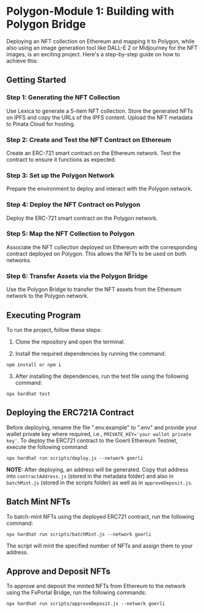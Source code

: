 # Polygon-Module 1: Building with Polygon Bridge

Deploying an NFT collection on Ethereum and mapping it to Polygon, while also using an image generation tool like DALL-E 2 or Midjourney for the NFT images, is an exciting project. Here's a step-by-step guide on how to achieve this:

## Getting Started

### Step 1: Generating the NFT Collection

Use Lexica to generate a 5-item NFT collection. Store the generated NFTs on IPFS and copy the URLs of the IPFS content. Upload the NFT metadata to Pinata Cloud for hosting.

### Step 2: Create and Test the NFT Contract on Ethereum

Create an ERC-721 smart contract on the Ethereum network. Test the contract to ensure it functions as expected.

### Step 3: Set up the Polygon Network

Prepare the environment to deploy and interact with the Polygon network.

### Step 4: Deploy the NFT Contract on Polygon

Deploy the ERC-721 smart contract on the Polygon network.

### Step 5: Map the NFT Collection to Polygon

Associate the NFT collection deployed on Ethereum with the corresponding contract deployed on Polygon. This allows the NFTs to be used on both networks.

### Step 6: Transfer Assets via the Polygon Bridge

Use the Polygon Bridge to transfer the NFT assets from the Ethereum network to the Polygon network.

## Executing Program

To run the project, follow these steps:

1. Clone the repository and open the terminal.

2. Install the required dependencies by running the command:

```shell
npm install or npm i
```

3. After installing the dependencies, run the test file using the following command:

```shell
npx hardhat test
```

## Deploying the ERC721A Contract

Before deploying, rename the file ".env.example" to ".env" and provide your wallet private key where required, i.e., `PRIVATE_KEY='your wallet private key'`. To deploy the ERC721 contract to the Goerli Ethereum Testnet, execute the following command:

```shell
npx hardhat run scripts/deploy.js --network goerli
```

**NOTE:** After deploying, an address will be generated. Copy that address into `contractAddress.js` (stored in the metadata folder) and also in `batchMint.js` (stored in the scripts folder) as well as in `approveDeposit.js`.

## Batch Mint NFTs

To batch-mint NFTs using the deployed ERC721 contract, run the following command:

```shell
npx hardhat run scripts/batchMint.js --network goerli
```

The script will mint the specified number of NFTs and assign them to your address.

## Approve and Deposit NFTs

To approve and deposit the minted NFTs from Ethereum to the  network using the FxPortal Bridge, run the following commands:

```shell
npx hardhat run scripts/approveDeposit.js --network goerli
```
